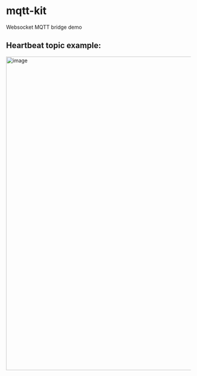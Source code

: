 # mqtt-kit
Websocket MQTT bridge demo

## Heartbeat topic example:

<img width="854" alt="image" src="https://github.com/user-attachments/assets/38ee7a0b-e181-4919-a535-238b6774f0c9" />
